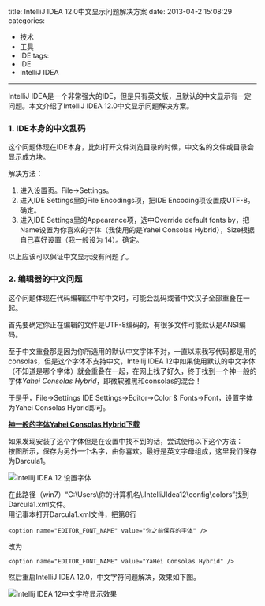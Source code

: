 title: IntelliJ IDEA 12.0中文显示问题解决方案
date: 2013-04-2 15:08:29
categories:
- 技术
- 工具
- IDE
tags:
- IDE
- IntelliJ IDEA
---
IntelliJ IDEA是一个非常强大的IDE，但是只有英文版，且默认的中文显示有一定问题。本文介绍了IntelliJ IDEA 12.0中文显示问题解决方案。

<!-- more -->

### 1. IDE本身的中文乱码
这个问题体现在IDE本身，比如打开文件浏览目录的时候，中文名的文件或目录会显示成方块。

解决方法：  
1. 进入设置页。File->Settings。  
2. 进入IDE Settings里的File Encodings项，把IDE Encoding项设置成UTF-8。确定。  
3. 进入IDE Settings里的Appearance项，选中Override default fonts by，把Name设置为你喜欢的字体（我使用的是Yahei Consolas Hybrid），Size根据自己喜好设置（我一般设为 14）。确定。

以上应该可以保证中文显示没有问题了。

### 2. 编辑器的中文问题
这个问题体现在代码编辑区中写中文时，可能会乱码或者中文汉子全部重叠在一起。

首先要确定你正在编辑的文件是UTF-8编码的，有很多文件可能默认是ANSI编码。

至于中文重叠那是因为你所选用的默认中文字体不对，一直以来我写代码都是用的consolas，但是这个字体不支持中文，Intellij IDEA 12中如果使用默认的中文字体（不知道是哪个字体）就会重叠在一起，在网上找了好久，终于找到一个神一般的字体*Yahei Consolas Hybrid*，即微软雅黑和consolas的混合！

于是乎，File->Settings IDE Settings->Editor->Color & Fonts->Font，设置字体为Yahei Consolas Hybrid即可。

**[神一般的字体Yahei Consolas Hybrid下载](http://pan.baidu.com/s/1c0lAVfE)**

如果发现安装了这个字体但是在设置中找不到的话，尝试使用以下这个方法：  
按图所示，保存为另外一个名字，由你喜欢。最好是英文字母组成，这里我们保存为Darcula1。

![Intellij IDEA 12 设置字体](https://raytaylorlin-blog.oss-cn-shenzhen.aliyuncs.com/image/IDE/Intellij%20IDEA%2012%20%E8%AE%BE%E7%BD%AE%E5%AD%97%E4%BD%93.jpg)  

在此路径（win7）“C:\Users\你的计算机名\\.IntelliJIdea12\config\colors”找到Darcula1.xml文件。  
用记事本打开Darcula1.xml文件，把第8行  

    <option name="EDITOR_FONT_NAME" value="你之前保存的字体" />

改为  

    <option name="EDITOR_FONT_NAME" value="YaHei Consolas Hybrid" />

然后重启IntelliJ IDEA 12.0，中文字符问题解决，效果如下图。

![Intellij IDEA 12中文字符显示效果](https://raytaylorlin-blog.oss-cn-shenzhen.aliyuncs.com/image/IDE/Intellij%20IDEA%2012%E4%B8%AD%E6%96%87%E5%AD%97%E7%AC%A6%E6%98%BE%E7%A4%BA%E6%95%88%E6%9E%9C.jpg)

